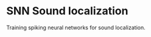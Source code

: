 # SNN Sound localization
<!-- Note that this file is required to have a title by Jupyter Book. -->

Training spiking neural networks for sound localization.
